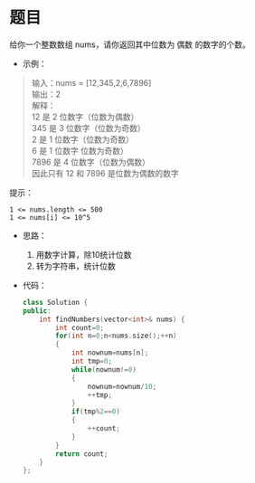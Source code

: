 # 题目
给你一个整数数组 nums，请你返回其中位数为 偶数 的数字的个数。

* 示例：
>输入：nums = [12,345,2,6,7896]<br>
输出：2<br>
解释：<br>
12 是 2 位数字（位数为偶数） <br>
345 是 3 位数字（位数为奇数）  <br>
2 是 1 位数字（位数为奇数） <br>
6 是 1 位数字 位数为奇数） <br>
7896 是 4 位数字（位数为偶数）  <br>
因此只有 12 和 7896 是位数为偶数的数字

提示：

    1 <= nums.length <= 500
    1 <= nums[i] <= 10^5

* 思路：
    1. 用数字计算，除10统计位数
    2. 转为字符串，统计位数

* 代码：
    ```C++
    class Solution {
    public:
        int findNumbers(vector<int>& nums) {
            int count=0;
            for(int n=0;n<nums.size();++n)
            {
                int nownum=nums[n];
                int tmp=0;
                while(nownum!=0)
                {
                    nownum=nownum/10;
                    ++tmp;
                }
                if(tmp%2==0)
                {
                    ++count;
                }
            }
            return count;
        }
    };
    ```